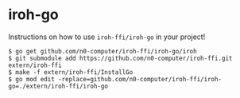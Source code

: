 # iroh-go

Instructions on how to use `iroh-ffi/iroh-go` in your project!

```
$ go get github.com/n0-computer/iroh-ffi/iroh-go/iroh
$ git submodule add https://github.com/n0-computer/iroh-ffi.git extern/iroh-ffi
$ make -f extern/iroh-ffi/InstallGo
$ go mod edit -replace=github.com/n0-computer/iroh-ffi/iroh-go=./extern/iroh-ffi/iroh-go
```

